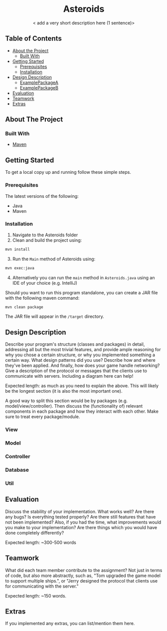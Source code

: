 <br />
<p align="center">
  <h1 align="center">Asteroids</h1>

  <p align="center">
    < add a very short description here (1 sentence)>
  </p>
</p>

## Table of Contents

* [About the Project](#about-the-project)
  * [Built With](#built-with)
* [Getting Started](#getting-started)
  * [Prerequisites](#prerequisites)
  * [Installation](#installation)
* [Design Description](#design-description)
  * [ExamplePackageA](#examplepackagea)
  * [ExamplePackageB](#examplepackageb)
* [Evaluation](#evaluation)
* [Teamwork](#teamwork)
* [Extras](#extras)

## About The Project

<!-- This projects aims to recreate the classic "Asteroids" arcade game, whose objective is to shoot as many asteroids as possible without the player crashing his ship , while also adding to it a multiplayer aspect to it besides it's regular single-player features. -->

### Built With

* [Maven](https://maven.apache.org/)

## Getting Started

To get a local copy up and running follow these simple steps.

### Prerequisites

The latest versions of the following:

* Java
* Maven 

### Installation

1. Navigate to the Asteroids folder
2. Clean and build the project using:
```sh
mvn install
```
3. Run the `Main` method of Asteroids using:
```sh
mvn exec:java
```
4. Alternatively you can run the `main` method in `Asteroids.java` using an IDE of your choice (e.g. IntelliJ)

Should you want to run this program standalone, you can create a JAR file with the following maven command:

```sh
mvn clean package
```
The JAR file will appear in the `/target` directory.

## Design Description

Describe your program's structure (classes and packages) in detail, addressing all but the most trivial features, and provide ample reasoning for why you chose a certain structure, or why you implemented something a certain way. What design patterns did you use? Describe how and where they've been applied. And finally, how does your game handle networking? Give a description of the protocol or messages that the clients use to communicate with servers. Including a diagram here can help! 
<!-- Write this section yourself -->
Expected length: as much as you need to explain the above. This will likely be the longest section (it is also the most important one).
<!-- The project as a whole follows the MVC design pattern with some deviations in order to accommodate the different features of the game. Anything pertaining to the game's model is found in the model package, view things such as Swing UI components are found in the view package, and you'll find controllers in the control package. The project also employs an Observer pattern so that when a game changes state, all registered observers are notified and updated automatically -->
A good way to split this section would be by packages (e.g. model/view/controller). Then discuss the (functionality of) relevant components in each package and how they interact with each other. Make sure to treat every package/module.

### View
<!---->
### Model
<!---->
### Controller
<!---->
### Database 
<!---->
### Util 
<!---->

## Evaluation

Discuss the stability of your implementation. What works well? Are there any bugs? Is everything tested properly? Are there still features that have not been implemented? Also, if you had the time, what improvements would you make to your implementation? Are there things which you would have done completely differently?
<!-- Write this section yourself -->
Expected length: ~300-500 words

## Teamwork

What did each team member contribute to the assignment? Not just in terms of code, but also more abstractly, such as, "Tom upgraded the game model to support multiple ships.", or "Jerry designed the protocol that clients use for communicating with the server."
<!-- Write this section yourself -->
<!-- It was agreed upon before the beginning working on the project that each member would work to implement different parts of the program depending on their skills and experience with Java , as such Lubor would work on upgrading the given code for the assingment in order to implement the required multiplayer aspect, meanwhile Tudor would attempt to create a persistent high score database. Tudor established a connection to an MySQL server in order to store the names of players and how many points they would obtain in a game . From there he implemented several methods that would allow the creation and maniputation of a data table where the varibles are stored . The methods Tudor implemented allowed for updating specific rows based upon a provided identifier , selecting all the elements int the tabler to print or selecting all the items ordered in a descending manner based upon the points column and allowing the creation of a table High Score if one does not already exist in the database . Lubor would work on the view in order to allow the presence of multiple players in a game session as well as implementing the neccessary models to allow the project to run either a singleplayer or multiplayer session . Afterwards Lubor implemented a menu system that would allow for selecting which type a game a person might to participate in , hosting a multiplayer session or either spectating a game without participating in it or seeing the highscore table .-->
Expected length: ~150 words.

## Extras

If you implemented any extras, you can list/mention them here.
<!-- Write this section yourself -->



<!-- Below you can find some sections that you would normally put in a README, but we decided to leave out (either because it is not very relevant, or because it is covered by one of the added sections) -->

<!-- ## Usage -->
<!-- Use this space to show useful examples of how a project can be used. Additional screenshots, code examples and demos work well in this space. You may also link to more resources. -->

<!-- ## Roadmap -->
<!-- Use this space to show your plans for future additions -->

<!-- ## Contributing -->
<!-- You can use this section to indicate how people can contribute to the project -->

<!-- ## License -->
<!-- You can add here whether the project is distributed under any license -->


<!-- ## Contact -->
<!-- If you want to provide some contact details, this is the place to do it -->

<!-- ## Acknowledgements  -->
